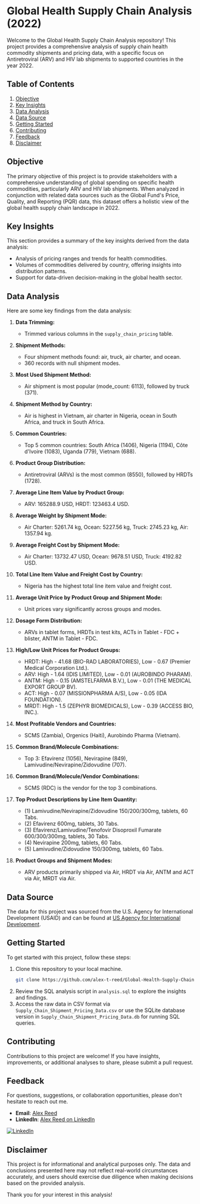 # Global Health Supply Chain Analysis (2022)

Welcome to the Global Health Supply Chain Analysis repository! This project provides a comprehensive analysis of supply chain health commodity shipments and pricing data, with a specific focus on Antiretroviral (ARV) and HIV lab shipments to supported countries in the year 2022.

## Table of Contents

1. [Objective](#objective)
2. [Key Insights](#key-insights)
3. [Data Analysis](#data-analysis)
4. [Data Source](#data-source)
5. [Getting Started](#getting-started)
6. [Contributing](#contributing)
7. [Feedback](#feedback)
8. [Disclaimer](#disclaimer)

## Objective

The primary objective of this project is to provide stakeholders with a comprehensive understanding of global spending on specific health commodities, particularly ARV and HIV lab shipments. When analyzed in conjunction with related data sources such as the Global Fund's Price, Quality, and Reporting (PQR) data, this dataset offers a holistic view of the global health supply chain landscape in 2022.

## Key Insights

This section provides a summary of the key insights derived from the data analysis:

- Analysis of pricing ranges and trends for health commodities.
- Volumes of commodities delivered by country, offering insights into distribution patterns.
- Support for data-driven decision-making in the global health sector.

## Data Analysis

Here are some key findings from the data analysis:
1. **Data Trimming:**
   - Trimmed various columns in the `supply_chain_pricing` table.

2. **Shipment Methods:**
   - Four shipment methods found: air, truck, air charter, and ocean.
   - 360 records with null shipment modes.

3. **Most Used Shipment Method:**
   - Air shipment is most popular (mode_count: 6113), followed by truck (371).

4. **Shipment Method by Country:**
   - Air is highest in Vietnam, air charter in Nigeria, ocean in South Africa, and truck in South Africa.

5. **Common Countries:**
   - Top 5 common countries: South Africa (1406), Nigeria (1194), Côte d'Ivoire (1083), Uganda (779), Vietnam (688).

6. **Product Group Distribution:**
   - Antiretroviral (ARVs) is the most common (8550), followed by HRDTs (1728).

7. **Average Line Item Value by Product Group:**
   - ARV: 165288.9 USD, HRDT: 123463.4 USD.

8. **Average Weight by Shipment Mode:**
   - Air Charter: 5261.74 kg, Ocean: 5227.56 kg, Truck: 2745.23 kg, Air: 1357.94 kg.

9. **Average Freight Cost by Shipment Mode:**
   - Air Charter: 13732.47 USD, Ocean: 9678.51 USD, Truck: 4192.82 USD.

10. **Total Line Item Value and Freight Cost by Country:**
    - Nigeria has the highest total line item value and freight cost.

11. **Average Unit Price by Product Group and Shipment Mode:**
    - Unit prices vary significantly across groups and modes.

12. **Dosage Form Distribution:**
    - ARVs in tablet forms, HRDTs in test kits, ACTs in Tablet - FDC + blister, ANTM in Tablet - FDC.

13. **High/Low Unit Prices for Product Groups:**
    - HRDT: High - 41.68 (BIO-RAD LABORATORIES), Low - 0.67 (Premier Medical Corporation Ltd.).
    - ARV: High - 1.64 (IDIS LIMITED), Low - 0.01 (AUROBINDO PHARAM).
    - ANTM: High - 0.15 (AMSTELFARMA B.V.), Low - 0.01 (THE MEDICAL EXPORT GROUP BV).
    - ACT: High - 0.07 (MISSIONPHARMA A/S), Low - 0.05 (IDA FOUNDATION).
    - MRDT: High - 1.5 (ZEPHYR BIOMEDICALS), Low - 0.39 (ACCESS BIO, INC.).

14. **Most Profitable Vendors and Countries:**
    - SCMS (Zambia), Orgenics (Haiti), Aurobindo Pharma (Vietnam).

15. **Common Brand/Molecule Combinations:**
    - Top 3: Efavirenz (1056), Nevirapine (849), Lamivudine/Nevirapine/Zidovudine (707).

16. **Common Brand/Molecule/Vendor Combinations:**
    - SCMS (RDC) is the vendor for the top 3 combinations.

17. **Top Product Descriptions by Line Item Quantity:**
    - (1) Lamivudine/Nevirapine/Zidovudine 150/200/300mg, tablets, 60 Tabs.
    - (2) Efavirenz 600mg, tablets, 30 Tabs.
    - (3) Efavirenz/Lamivudine/Tenofovir Disoproxil Fumarate 600/300/300mg, tablets, 30 Tabs.
    - (4) Nevirapine 200mg, tablets, 60 Tabs.
    - (5) Lamivudine/Zidovudine 150/300mg, tablets, 60 Tabs.

18. **Product Groups and Shipment Modes:**
    - ARV products primarily shipped via Air, HRDT via Air, ANTM and ACT via Air, MRDT via Air.


## Data Source

The data for this project was sourced from the U.S. Agency for International Development (USAID) and can be found at [US Agency for International Development](https://catalog.data.gov/dataset/supply-chain-shipment-pricing-data-07d29).

## Getting Started

To get started with this project, follow these steps:

1. Clone this repository to your local machine.
   ```bash
   git clone https://github.com/alex-t-reed/Global-Health-Supply-Chain-Analysis-2022
2. Review the SQL analysis script in `analysis.sql` to explore the insights and findings.
3. Access the raw data in CSV format via `Supply_Chain_Shipment_Pricing_Data.csv` or use the SQLite database version in `Supply_Chain_Shipment_Pricing_Data.db` for running SQL queries.

## Contributing

Contributions to this project are welcome! If you have insights, improvements, or additional analyses to share, please submit a pull request.

## Feedback

For questions, suggestions, or collaboration opportunities, please don't hesitate to reach out me.
- **Email**: [Alex Reed](mailto:alexreed@ucsb.edu)
- **LinkedIn**: [Alex Reed on LinkedIn](https://www.linkedin.com/in/alextreed)

[![LinkedIn](https://img.shields.io/badge/LinkedIn-0077B5?style=for-the-badge&logo=linkedin&logoColor=white)](https://www.linkedin.com/in/alextreed)

## Disclaimer

This project is for informational and analytical purposes only. The data and conclusions presented here may not reflect real-world circumstances accurately, and users should exercise due diligence when making decisions based on the provided analysis.

Thank you for your interest in this analysis!
